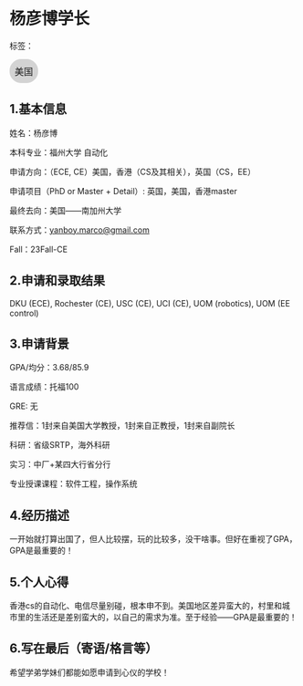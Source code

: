 # 杨彦博学长

标签：
<a href="https://fzu-fly.online/flying/na/" target="_blank">
  <div class="box">
    <div class="text">美国</div>
  </div>
</a>

<style>
.box {
  display: inline-block;
  border: 1px solid lightgray; /* 边框颜色 */
  padding: 8px;
  border-radius: 20px; /* 弧度大小 */
  background-color: lightgray; /* 默认背景色 */
  transition: background-color 0.3s ease; /* 添加过渡效果 */
}

.box:hover {
  background-color: #7E56C2; /* 鼠标悬停时的背景色 */
}

.text {
  font-size: 16px;
  text-align: center;
}
</style>

<style>
a[style] {
  position: relative;
}

a[style]:hover {
  background-color: purple;
}
</style>

## 1.基本信息
姓名：杨彦博

本科专业：福州大学 自动化

申请方向：（ECE, CE）美国，香港（CS及其相关），英国（CS，EE）

申请项目（PhD or Master + Detail）: 英国，美国，香港master

最终去向：美国——南加州大学

联系方式：yanboy.marco@gmail.com

Fall：23Fall-CE

## 2.申请和录取结果
DKU (ECE), Rochester (CE), USC (CE), UCI (CE), UOM (robotics), UOM (EE control)


## 3.申请背景
GPA/均分：3.68/85.9

语言成绩：托福100

GRE: 无

推荐信：1封来自美国大学教授，1封来自正教授，1封来自副院长

科研：省级SRTP，海外科研

实习：中厂+某四大行省分行

专业授课课程：软件工程，操作系统

## 4.经历描述
一开始就打算出国了，但人比较摆，玩的比较多，没干啥事。但好在重视了GPA，GPA是最重要的！

## 5.个人心得
香港cs的自动化、电信尽量别碰，根本申不到。美国地区差异蛮大的，村里和城市里的生活还是差别蛮大的，以自己的需求为准。至于经验——GPA是最重要的！

## 6.写在最后（寄语/格言等）
希望学弟学妹们都能如愿申请到心仪的学校！

